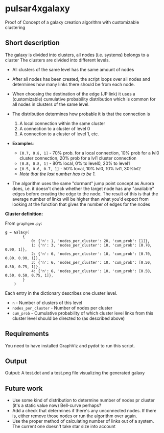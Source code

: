 # pulsar4xgalaxy

Proof of Concept of a galaxy creation algorithm with customizable clustering

## Short description
The galaxy is divided into clusters, all nodes (i.e. systems) belongs to a cluster
The clusters are divided into different levels.
- All clusters of the same level has the same amount of nodes
- After all nodes has been created, the script loops over all nodes and determines how many links there should be from each node.
- When choosing the destination of the edge (JP link) it uses a (customizable) cumulative probability distribution which is common for all nodes in clusters of the same level.
- The distribution determines how probable it is that the connection is
    1. A local connection within the same cluster
    2. A connection to a cluster of level 0
    3. A connection to a cluster of level 1, etc.

- **Examples**:
    - `[0.7, 0.8, 1]` - 70% prob. for a local connection, 10% prob for a lvl0 cluster connection, 20% prob for a lvl1 cluster connection
    - `[0.8, 0.8, 1]` - 80% local, 0% to level0, 20% to level1
    - `[0.5, 0.6, 0.7, 1]` - 50% local, 10% lvl0, 10% lvl1, 30%lvl2
    - *Note that the last number has to be 1.*

- The algorithm uses the same "dormant" jump point concept as Aurora does, i.e. it doesn't check whether the target node has any "available" edges before creating the edge to the node.
  The result of this is that the average number of links will be higher than what you'd expect from looking at the function that gives the number of edges for the nodes

**Cluster definition:**

From `graphgen.py`: 

    g = Galaxy(
            {
                0: {'n': 1, 'nodes_per_cluster': 20, 'cum_prob': [1]},
                1: {'n': 3, 'nodes_per_cluster': 10, 'cum_prob': [0.70, 0.90, 1]},
                2: {'n': 6, 'nodes_per_cluster': 10, 'cum_prob': [0.70, 0.80, 0.90, 1]},
                3: {'n': 6, 'nodes_per_cluster': 10, 'cum_prob': [0.50, 0.50, 0.75, 1]},
                4: {'n': 6, 'nodes_per_cluster': 10, 'cum_prob': [0.50, 0.50, 0.50, 0.75, 1]},
            }
        )

Each entry in the dictionary describes one cluster level.

 - `n` - Number of clusters of this level
 - `nodes_per_cluster` - Number of nodes per cluster
 - `cum_prob` - Cumulative probability of which cluster level links from this cluster level should be directed to (as described above)

## Requirements
You need to have installed GraphViz and pydot to run this script.

## Output

Output: A test.dot and a test.png file visualizing the generated galaxy

## Future work

- Use some kind of distribution to determine number of nodes pr cluster (it's a static value now) Bell-curve perhaps?
- Add a check that determines if there's any unconnected nodes. If there is, either remove those nodes or run the algorithm over again.
- Use the proper method of calculating number of links out of a system. The current one doesn't take star size into account
